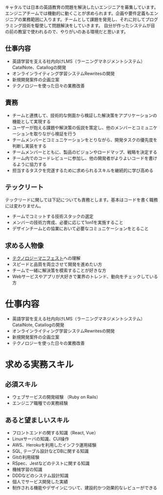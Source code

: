 キャタルでは日本の英語教育の問題を解決したいエンジニアを募集しています。
エンジニアチームでは機動的に動くことが求められます。企画や要件定義もエンジニアの業務範囲に入ります。チームとして課題を発見し、それに対してプログラミング技術を駆使して問題解決をしていきます。
自分が作ったシステムが目の前の教室で使われるので、やりがいのある環境だと思います。

## 仕事内容 
- 英語学習を支える社内向けLMS（ラーニングマネジメントシステム）CatalNote、Catallogの開発 
- オンラインライティング学習システムRewritesの開発 
- 新規開発案件の企画立案 
- テクノロジーを使った日々の業務改善

## 責務
- チームと連携して、技術的な側面から検証した解決策をアプリケーションの機能として実現する
- ユーザーが抱える課題や解決策の仮説を策定し、他のメンバーとコミュニケーションを取りながら検証を行う
- チームメンバーとコミュニケーションをとりながら、開発タスクの優先度を判断し実装をする
- チームメンバーとともに、製品のビジョンやロードマップ、戦略を決定する
- チーム内でのコードレビューに参加し、他の開発者がよりよいコードを書けるように協力する
- 担当するタスクを完遂するために求められるスキルを継続的に学び高める

## テックリート

テックリードに関しては下記についても責務とします。基本はコードを書く職務には変わりません。

- チームでコミットする技術スタックの選定
- メンバーの技術力育成、必要に応じて1on1を実施すること
- デザインチームとの協業において必要なコミュニケーションをとること

## 求める人物像 
- [テクノロジーマニフェスト](README.md)への理解
- スピードと品質を両立させて開発を進めたい方
- チームで一緒に解決策を模索することが好きな方 
- Webサービスやアプリが大好きで業界のトレンド、動向をチェックしている方 

# 仕事内容
- 英語学習を支える社内向けLMS（ラーニングマネジメントシステム）CatalNote, Catallogの開発
- オンラインライティング学習システムRewritesの開発
- 新規開発案件の企画立案
- テクノロジーを使った日々の業務改善 

# 求める実務スキル
## 必須スキル
- ウェブサービスの開発経験 （Ruby on Rails）
- エンジニア職種での実務経験

## あると望ましいスキル
- フロントエンドの関する知識（React, Vue）
- Linuxサーバの知識、CUI操作 
- AWS、Herokuを利用したインフラ運用経験 
- SQL, テーブル設計などDBに関する知識
- Gitの利用経験
- RSpec、Jestなどのテストに関する知識
- 機械学習の知識
- DDDなどのシステム設計知識
- 個人でサービス開発した実績
- 制作される機能やデザインについて、建設的かつ効果的なレビューができる


